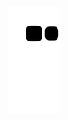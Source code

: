 
<!---
- 👋 Hi, I’m @josiellenmilano
- 👀 I’m interested in ...
- 🌱 I’m currently learning ...
- 💞️ I’m looking to collaborate on ...
- 📫 How to reach me ...

josiellenmilano/josiellenmilano is a ✨ special ✨ repository because its `README.md` (this file) appears on your GitHub profile.
You can click the Preview link to take a look at your changes.
--->

![Snake animation](https://github.com/josiellenmilano/josiellenmilano/blob/output/github-contribution-grid-snake.svg)

